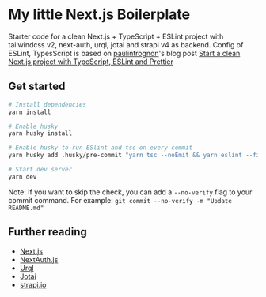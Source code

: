 # My little Next.js Boilerplate

 Starter code for a clean Next.js + TypeScript + ESLint project with tailwindcss v2,  next-auth, urql, jotai and strapi v4 as backend.
 Config of ESLint, TypesScript is based on [paulintrognon](https://github.com/paulintrognon)'s blog post [Start a clean Next.js project with TypeScript, ESLint and Prettier](https://paulintrognon.fr/blog/typescript-prettier-eslint-next-js)

## Get started

```sh
# Install dependencies
yarn install

# Enable husky
yarn husky install

# Enable husky to run ESlint and tsc on every commit 
yarn husky add .husky/pre-commit "yarn tsc --noEmit && yarn eslint --fix . && yarn prettier --write ."

# Start dev server
yarn dev
```

Note: If you want to skip the check, you can add a `--no-verify` flag to your commit command. For example: `git commit --no-verify -m "Update README.md"`

## Further reading

- [Next.js](https://nextjs.org/)
- [NextAuth.js](https://next-auth.js.org/)
- [Urql](https://formidable.com/open-source/urql/)
- [Jotai](https://jotai.org/)
- [strapi.io](https://strapi.io/)
